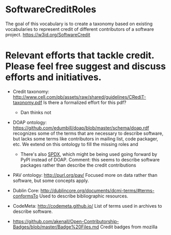 # SoftwareCreditRoles
The goal of this vocabulary is to create a taxonomy based on existing vocabularies to represent credit of different contributors of a software project.
https://w3id.org/SoftwareCredit

# Relevant efforts that tackle credit. Please feel free suggest and discuss efforts and initiatives.

* Credit taxonomy: http://www.cell.com/pb/assets/raw/shared/guidelines/CRediT-taxonomy.pdf Is there a formalized effort for this pdf?
  * Dan thinks not
	
* DOAP ontology: https://github.com/edumbill/doap/blob/master/schema/doap.rdf recognizes some of the terms that are necessary to describe software, but lacks some terms like contributors in mailing list, code packager, etc. We extend on this ontology to fill the missing roles and 
  * There's also [SPDX](http://spdx.org), which might be being used going forward by PyPI instead of DOAP. Comment: this seems to describe software packages rather than describe the credit contributions

* PAV ontology: http://purl.org/pav/ Focused more on data rather than software, but some concepts apply.

* Dublin Core: http://dublincore.org/documents/dcmi-terms/#terms-conformsTo Used to describe bibliographic resources.
	
* CodeMeta: http://codemeta.github.io/ List of terms used in archives to describe software.

* https://github.com/akenall/Open-Contributorship-Badges/blob/master/Badge%20Files.md Credit badges from mozilla

